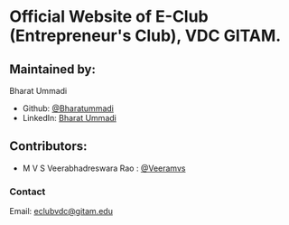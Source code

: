 # Official  Website of E-Club (Entrepreneur's Club), VDC GITAM.
  
## Maintained by:
  Bharat Ummadi 
- Github: [@Bharatummadi](https://github.com/Bharatummadi)
- LinkedIn: [Bharat Ummadi](https://www.linkedin.com/in/bharatummadi02/)

## Contributors:
- M V S Veerabhadreswara Rao : [@Veeramvs](https://github.com/Veeramvs)

### Contact
Email: [eclubvdc@gitam.edu](mailto:eclubvdc@gitam.edu)


